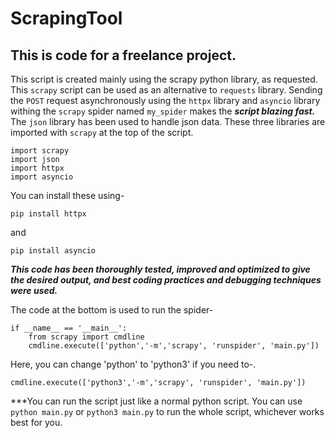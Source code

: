 # ScrapingTool
## This is code for a freelance project.

This script is created mainly using the scrapy python library, as requested. This `scrapy` script can be used as an alternative to `requests` library.
Sending the `POST` request asynchronously using the `httpx` library and `asyncio` library withing the `scrapy` spider named `my_spider` makes the ***script blazing fast.***
The `json` library has been used to handle json data.
These three libraries are imported with `scrapy` at the top of the script.

```
import scrapy
import json
import httpx
import asyncio
```

You can install these using-

```
pip install httpx
```
and 
```
pip install asyncio
```

***This code has been thoroughly tested, improved and optimized to give the desired output, and best coding practices and debugging techniques were used.***

The code at the bottom is used to run the spider-

```
if __name__ == '__main__':
    from scrapy import cmdline
    cmdline.execute(['python','-m','scrapy', 'runspider', 'main.py'])
```

Here, you can change 'python' to 'python3' if you need to-.

```
cmdline.execute(['python3','-m','scrapy', 'runspider', 'main.py'])
```

***You can run the script just like a normal python script. You can use `python main.py` or `python3 main.py` to run the whole script, whichever works best for you.

